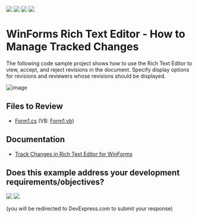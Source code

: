 <!-- default badges list -->
![](https://img.shields.io/endpoint?url=https://codecentral.devexpress.com/api/v1/VersionRange/214189658/19.2.2%2B)
[![](https://img.shields.io/badge/Open_in_DevExpress_Support_Center-FF7200?style=flat-square&logo=DevExpress&logoColor=white)](https://supportcenter.devexpress.com/ticket/details/T827760)
[![](https://img.shields.io/badge/📖_How_to_use_DevExpress_Examples-e9f6fc?style=flat-square)](https://docs.devexpress.com/GeneralInformation/403183)
[![](https://img.shields.io/badge/💬_Leave_Feedback-feecdd?style=flat-square)](#does-this-example-address-your-development-requirementsobjectives)
<!-- default badges end -->

#  WinForms Rich Text Editor - How to Manage Tracked Changes

The following code sample project shows how to use the Rich Text Editor to view, accept, and reject revisions in the document. Specify display options for revisions and reviewers whose revisions should be displayed.

![image](./media/project_image.png)

## Files to Review

* [Form1.cs](./CS/XtraRichEdit_TrackChanges/Form1.cs) (VB: [Form1.vb](./VB/XtraRichEdit_TrackChanges/Form1.vb))

## Documentation

* [Track Changes in Rich Text Editor for WinForms](https://docs.devexpress.com/WindowsForms/401248/controls-and-libraries/rich-text-editor/track-changes)
<!-- feedback -->
## Does this example address your development requirements/objectives?

[<img src="https://www.devexpress.com/support/examples/i/yes-button.svg"/>](https://www.devexpress.com/support/examples/survey.xml?utm_source=github&utm_campaign=winforms-rich-edit-manage-tracked-changes&~~~was_helpful=yes) [<img src="https://www.devexpress.com/support/examples/i/no-button.svg"/>](https://www.devexpress.com/support/examples/survey.xml?utm_source=github&utm_campaign=winforms-rich-edit-manage-tracked-changes&~~~was_helpful=no)

(you will be redirected to DevExpress.com to submit your response)
<!-- feedback end -->
